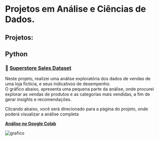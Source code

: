 # Projetos em Análise e Ciências de Dados.
## Projetos:
## Python 
### 🔗 <a href = 'https://github.com/diegodamascenos/superstore_sales'>Superstore Sales Dataset</a> <br>
Neste projeto, realizei uma análise exploratória dos dados de vendas de uma loja fictícia, e seus indicativos de desempenho. <br>
O gráfico abaixo, apresenta uma pequena parte da análise, onde procurei explorar as vendas de produtos e as categorias mais vendidas, a fim de gerar insights e recomendações. 

Clicando abaixo, você será direcionado para a página do projeto, onde poderá visualizar a análise completa <br>

<a href= 'https://colab.research.google.com/drive/1A0JXWoJwOr8MYF-OsOkj0W0WjRooLLIC?usp=sharing'>**Análise no Google Colab**</a>



![grafico](https://github.com/user-attachments/assets/fe355bc3-4318-4a99-8d06-1243c081eda0)





